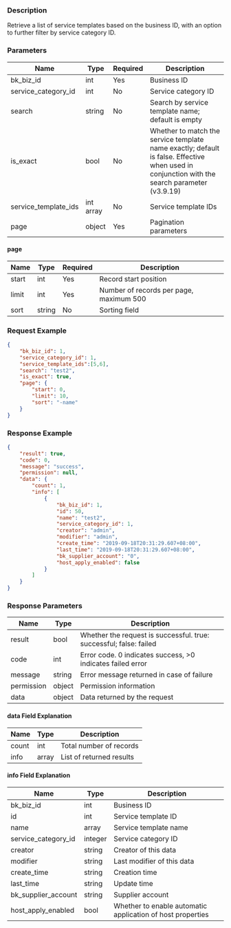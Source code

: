 ### Description

Retrieve a list of service templates based on the business ID, with an option to further filter by service category ID.

### Parameters

| Name                 | Type      | Required | Description                                                                                                                                  |
|----------------------|-----------|----------|----------------------------------------------------------------------------------------------------------------------------------------------|
| bk_biz_id            | int       | Yes      | Business ID                                                                                                                                  |
| service_category_id  | int       | No       | Service category ID                                                                                                                          |
| search               | string    | No       | Search by service template name; default is empty                                                                                            |
| is_exact             | bool      | No       | Whether to match the service template name exactly; default is false. Effective when used in conjunction with the search parameter (v3.9.19) |
| service_template_ids | int array | No       | Service template IDs                                                                                                                         |
| page                 | object    | Yes      | Pagination parameters                                                                                                                        |

#### page

| Name  | Type   | Required | Description                             |
|-------|--------|----------|-----------------------------------------|
| start | int    | Yes      | Record start position                   |
| limit | int    | Yes      | Number of records per page, maximum 500 |
| sort  | string | No       | Sorting field                           |

### Request Example

```json
{
    "bk_biz_id": 1,
    "service_category_id": 1,
    "service_template_ids":[5,6],
    "search": "test2",
    "is_exact": true,
    "page": {
        "start": 0,
        "limit": 10,
        "sort": "-name"
    }
}
```

### Response Example

```json
{
    "result": true,
    "code": 0,
    "message": "success",
    "permission": null,
    "data": {
        "count": 1,
        "info": [
            {
                "bk_biz_id": 1,
                "id": 50,
                "name": "test2",
                "service_category_id": 1,
                "creator": "admin",
                "modifier": "admin",
                "create_time": "2019-09-18T20:31:29.607+08:00",
                "last_time": "2019-09-18T20:31:29.607+08:00",
                "bk_supplier_account": "0",
                "host_apply_enabled": false
            }
        ]
    }
}
```

### Response Parameters

| Name       | Type   | Description                                                        |
|------------|--------|--------------------------------------------------------------------|
| result     | bool   | Whether the request is successful. true: successful; false: failed |
| code       | int    | Error code. 0 indicates success, >0 indicates failed error         |
| message    | string | Error message returned in case of failure                          |
| permission | object | Permission information                                             |
| data       | object | Data returned by the request                                       |

#### data Field Explanation

| Name  | Type  | Description              |
|-------|-------|--------------------------|
| count | int   | Total number of records  |
| info  | array | List of returned results |

#### info Field Explanation

| Name                | Type    | Description                                                |
|---------------------|---------|------------------------------------------------------------|
| bk_biz_id           | int     | Business ID                                                |
| id                  | int     | Service template ID                                        |
| name                | array   | Service template name                                      |
| service_category_id | integer | Service category ID                                        |
| creator             | string  | Creator of this data                                       |
| modifier            | string  | Last modifier of this data                                 |
| create_time         | string  | Creation time                                              |
| last_time           | string  | Update time                                                |
| bk_supplier_account | string  | Supplier account                                           |
| host_apply_enabled  | bool    | Whether to enable automatic application of host properties |
